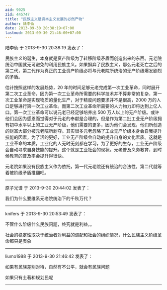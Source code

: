 ```yaml
---
aid: 9025
zid: 445747
title: "民族主义是资本主义发展的必然产物"
author: 陆李仙
date: 2013-09-30 20:38:19+07:00
lastmod: 2013-09-30 21:46:00+07:00
---
```


陆李仙 于 2013-9-30 20:38:19 发表了：

民族主义的诞生，本身就是资产阶级为了转移阶级矛盾而创造出来的东西。元老院统治中国就无可避免的利用民族主义。如果摒弃了民族主义，那么元老死亡之后的第二代，第二代作为真正的工业资产阶级必将与元老院所统治的无产阶级爆发剧烈的矛盾。

估计按照这样的发展趋势，20 年的时间足够元老完成第一次工业革命，同时展开第二次工业革命，因为第一次工业革命所需要的科学技术并不算非常的复杂，第一次工业革命是实现物质的量化生产，对于精度问题要求并不是很高，2000 万的人口足够进行第一次工业革命。而第二次工业革命所需要的人力物力即将达到上亿人口。第一次工业革命可以说元老已经足够培养出 500 万人以上的无产阶级。或许他们会因为感恩而觉得对于元老的奉献是合理的，但是作为第二批工业无产阶级拥有初中水平以上的工业无产阶级，他们需要的更多，因为他们会发现，他们所创造的财富大部分被元老院所剥夺。其实很多元老忽略了工业无产阶级本身会自我提升技能的因素，为了活的更好，工业无产阶级会自动的提升自身的文化素质。这就是工业革命的本质，工业化的人无时无刻都在学习，为了更好的生存，工业无产阶级会自动寻求自身技能的提升。这个就是工业社会的现状。元老普及义务教育，到时候教育的普及率会提升得很快。

元老院如果没有民族主义作为依托，第一代元老院还有统治的合法性，第二代就等着被阶级矛盾推翻吧。

---

原子光谱 于 2013-9-30 20:44:02 发表了：

我们为什么要维系元老院统治下的千秋万代？

---

knifers 于 2013-9-30 20:53:49 发表了：

不管什么阶级什么民族问题，终究就是利益。。

社会的稳定性取决于统治者对利益的调配和社会的组织情况，什么民族主义阶级革命都只是表象

---

liumo1988 于 2013-9-30 21:46:42 发表了：

如果有民族差别对待，自然有不公平，就会有民族问题

如果只有土著和规划民呢

---
